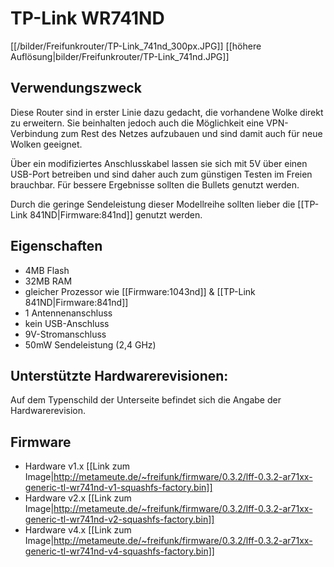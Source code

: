 # TP-Link WR741ND
[[/bilder/Freifunkrouter/TP-Link_741nd_300px.JPG]]
[[höhere Auflösung|bilder/Freifunkrouter/TP-Link_741nd.JPG]]

## Verwendungszweck
Diese Router sind in erster Linie dazu gedacht, die vorhandene Wolke direkt zu erweitern.
Sie beinhalten jedoch auch die Möglichkeit eine VPN-Verbindung zum Rest des Netzes aufzubauen und sind damit auch für neue Wolken geeignet.

Über ein modifiziertes Anschlusskabel lassen sie sich mit 5V über einen USB-Port betreiben und sind daher auch zum günstigen Testen im Freien brauchbar. Für bessere Ergebnisse sollten die Bullets genutzt werden.

Durch die geringe Sendeleistung dieser Modellreihe sollten lieber die [[TP-Link 841ND|Firmware:841nd]] genutzt werden.

## Eigenschaften
* 4MB Flash
* 32MB RAM
* gleicher Prozessor wie [[Firmware:1043nd]] & [[TP-Link 841ND|Firmware:841nd]]
* 1 Antennenanschluss
* kein USB-Anschluss
* 9V-Stromanschluss
* 50mW Sendeleistung (2,4 GHz)

## Unterstützte Hardwarerevisionen:
Auf dem Typenschild der Unterseite befindet sich die Angabe der Hardwarerevision.

## Firmware
* Hardware v1.x [[Link zum Image|http://metameute.de/~freifunk/firmware/0.3.2/lff-0.3.2-ar71xx-generic-tl-wr741nd-v1-squashfs-factory.bin]]
* Hardware v2.x [[Link zum Image|http://metameute.de/~freifunk/firmware/0.3.2/lff-0.3.2-ar71xx-generic-tl-wr741nd-v2-squashfs-factory.bin]]
* Hardware v4.x [[Link zum Image|http://metameute.de/~freifunk/firmware/0.3.2/lff-0.3.2-ar71xx-generic-tl-wr741nd-v4-squashfs-factory.bin]]
